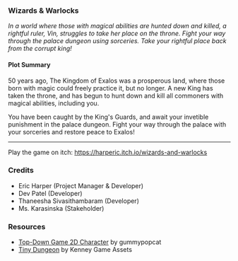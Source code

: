 ### Wizards & Warlocks

*In a world where those with magical abilities are hunted down and killed, a rightful ruler, Vin, struggles to take her place on the throne. 
Fight your way through the palace dungeon using sorceries. Take your rightful place back from the corrupt king!*

#### Plot Summary

50 years ago, The Kingdom of Exalos was a prosperous land, where those born with magic could
freely practice it, but no longer. A new King has taken the throne, and has begun to hunt down
and kill all commoners with magical abilities, including you.

You have been caught by the King's Guards, and await your invetible punishment in the palace
dungeon. Fight your way through the palace with your sorceries and restore peace to Exalos!

- - -

Play the game on itch: https://harperic.itch.io/wizards-and-warlocks
### Credits

- Eric Harper (Project Manager & Developer)
- Dev Patel (Developer)
- Thaneesha Sivasithambaram (Developer)
- Ms. Karasinska (Stakeholder)


### Resources

- [Top-Down Game 2D Character](gummypopcat.itch.io/top-down-game-2d-character-18x18) by gummypopcat
- [Tiny Dungeon](www.kenney.nl/assets/tiny-dungeon) by Kenney Game Assets

